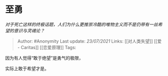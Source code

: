 # 至勇
*对于死亡这样的终极话题，人们为什么更推崇冷酷的唯物主义而不是仍带有一丝希望的意识与灵魂论？*

> Author: #Anonymity
Last update: *23/07/2021* 
Links: [[对人类失望]] [[爱 - Caritas]] [[恋爱原理]]
Tags:   



因为有人觉得“敢于绝望”是勇气的极限，

实际上敢于希望才是。



